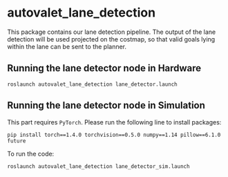 # autovalet_lane_detection

This package contains our lane detection pipeline. The output of the lane detection will be used projected on the costmap, so that valid goals lying within the lane can be sent to the planner.

## Running the lane detector node in Hardware
```
roslaunch autovalet_lane_detection lane_detector.launch
```

## Running the lane detector node in Simulation

This part requires `PyTorch`. Please run the following line to install packages:
```
pip install torch==1.4.0 torchvision==0.5.0 numpy==1.14 pillow==6.1.0 future
```
To run the code:
```
roslaunch autovalet_lane_detection lane_detector_sim.launch
```
